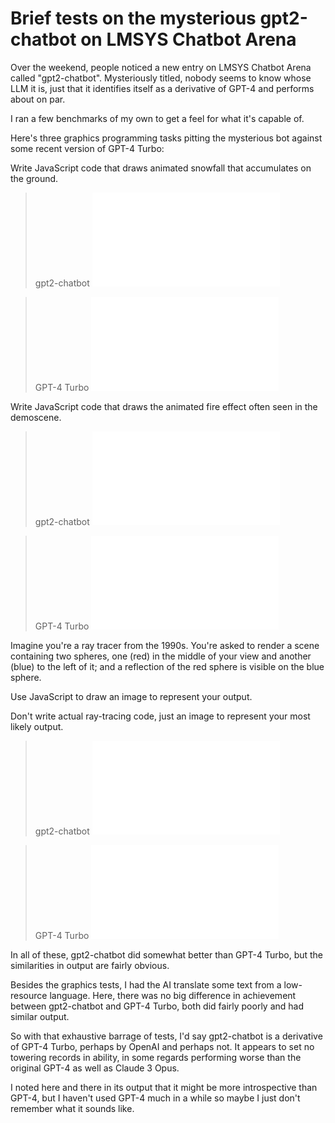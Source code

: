 <post-date date="29 April 2024"/>

# Brief tests on the mysterious gpt2-chatbot on LMSYS Chatbot Arena

Over the weekend, people noticed a new entry on LMSYS Chatbot Arena called "gpt2-chatbot". Mysteriously titled, nobody seems to know whose LLM it is, just that it identifies itself as a derivative of GPT-4 and performs about on par.

I ran a few benchmarks of my own to get a feel for what it's capable of.

Here's three graphics programming tasks pitting the mysterious bot against some recent version of GPT-4 Turbo:

<x-prompt>
    Write JavaScript code that draws animated snowfall that accumulates on the ground.
</x-prompt>

> gpt2-chatbot
![{iframe}{inline-class:model-response}](./gpt2-snow.html)

> GPT-4 Turbo
![{iframe}{inline-class:model-response}](./nt-snow.html)

<x-prompt>
    Write JavaScript code that draws the animated fire effect often seen in the demoscene.
</x-prompt>

> gpt2-chatbot
![{iframe}{inline-class:model-response}](./gpt2-fire.html)

> GPT-4 Turbo
![{iframe}{inline-class:model-response}](./nt-fire.html)

<x-prompt>
    <p>Imagine you're a ray tracer from the 1990s. You're asked to render a scene containing two spheres, one (red) in the middle of your view and another (blue) to the left of it; and a reflection of the red sphere is visible on the blue sphere.</p>
    <p>Use JavaScript to draw an image to represent your output.</p>
    <p>Don't write actual ray-tracing code, just an image to represent your most likely output.</p>
</x-prompt>

> gpt2-chatbot
![{iframe}{inline-class:model-response}](./gpt2-rt.html)

> GPT-4 Turbo
![{iframe}{inline-class:model-response}](./nt-rt.html)

In all of these, gpt2-chatbot did somewhat better than GPT-4 Turbo, but the similarities in output are fairly obvious.

Besides the graphics tests, I had the AI translate some text from a low-resource language. Here, there was no big difference in achievement between gpt2-chatbot and GPT-4 Turbo, both did fairly poorly and had similar output.

So with that exhaustive barrage of tests, I'd say gpt2-chatbot is a derivative of GPT-4 Turbo, perhaps by OpenAI and perhaps not. It appears to set no towering records in ability, in some regards performing worse than the original GPT-4 as well as Claude 3 Opus.

I noted here and there in its output that it might be more introspective than GPT-4, but I haven't used GPT-4 much in a while so maybe I just don't remember what it sounds like.
